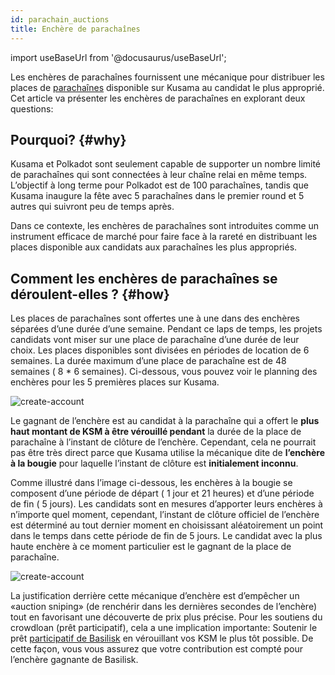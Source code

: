 ```yaml
---
id: parachain_auctions
title: Enchère de parachaînes
---
```


import useBaseUrl from '@docusaurus/useBaseUrl';

Les enchères de parachaînes fournissent une mécanique pour distribuer les places de [parachaînes](/parachains) disponible sur Kusama au candidat le plus approprié. Cet article va présenter les enchères de parachaînes en explorant deux questions:

## Pourquoi? {#why}

Kusama et Polkadot sont seulement capable de supporter un nombre limité de parachaînes qui sont connectées à leur chaîne relai en même temps. L’objectif à long terme pour Polkadot est de 100 parachaînes, tandis que Kusama inaugure la fête avec 5 parachaînes dans le premier round et 5 autres qui suivront peu de temps après.

Dans ce contexte, les enchères de parachaînes sont introduites comme un instrument efficace de marché pour faire face à la rareté en distribuant les places disponible aux candidats aux parachaînes les plus appropriés.


## Comment les enchères de parachaînes se déroulent-elles ? {#how}

Les places de parachaînes sont offertes une à une dans des enchères séparées d’une durée d’une semaine. Pendant ce laps de temps,  les projets candidats vont miser sur une place de parachaîne d’une durée de leur choix. Les places disponibles sont divisées en périodes de location de 6 semaines. La durée maximum d’une place de parachaîne est de 48 semaines ( 8 * 6 semaines). Ci-dessous, vous pouvez voir le planning des enchères pour les 5 premières places sur Kusama.

<div style={{textAlign: 'center', marginBottom: '2rem'}}>
  <img alt="create-account" src={useBaseUrl('/img/parachain-auctions/ksm-schedule.jpg')}  />
</div>

Le gagnant de l’enchère est au candidat à la parachaîne qui a offert le **plus haut montant de KSM à être vérouillé pendant** la durée de la place de parachaîne à l’instant de clôture de l’enchère. Cependant, cela ne pourrait pas être très direct parce que Kusama utilise la mécanique dite de **l’enchère à la bougie** pour laquelle l’instant de clôture est **initialement inconnu**.

Comme illustré dans l’image ci-dessous, les enchères à la bougie se composent d’une période de départ ( 1 jour et 21 heures) et d’une période de fin ( 5 jours).  Les candidats sont en mesures d’apporter leurs enchères à n’importe quel moment, cependant, l’instant de clôture officiel de l’enchère est déterminé au tout dernier moment en choisissant aléatoirement un point dans le temps dans cette période de fin de 5 jours. Le candidat avec la plus haute enchère à ce moment particulier est le gagnant de la place de parachaîne.

<div style={{textAlign: 'center', marginBottom: '2rem'}}>
  <img alt="create-account" src={useBaseUrl('/img/parachain-auctions/auction-mechanism.jpg')}  />
</div>

La justification derrière cette mécanique d’enchère est d’empêcher un «auction sniping» (de renchérir dans les dernières secondes de l’enchère) tout en favorisant une découverte de prix plus précise. Pour les soutiens du crowdloan (prêt participatif), cela a une implication importante: Soutenir le prêt [participatif de Basilisk](/basilisk_crowdloan) en vérouillant vos KSM le plus tôt possible. De cette façon, vous vous assurez que votre contribution est compté pour l’enchère gagnante de Basilisk.
